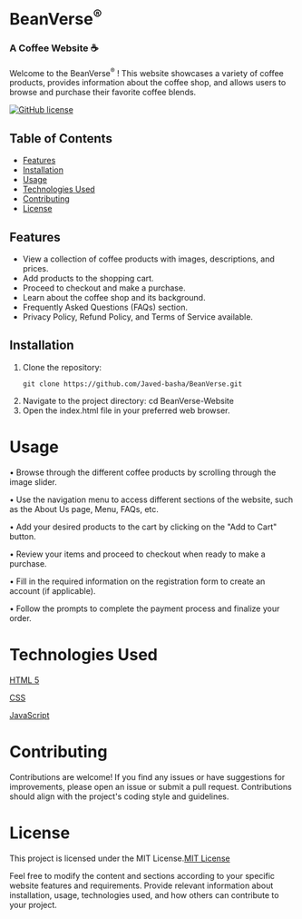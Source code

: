 # BeanVerse<sup>®</sup>
<h3> A Coffee Website ☕</h3>

Welcome to the BeanVerse<sup>®</sup> ! This website showcases a variety of coffee products, provides information about the coffee shop, and allows users to browse and purchase their favorite coffee blends.

[![GitHub license](https://img.shields.io/badge/license-MIT-blue.svg)](https://github.com/Javed-basha/BeanVerse-Website/blob/main/LICENSE) 



## Table of Contents
- [Features](#features)
- [Installation](#installation)
- [Usage](#usage)
- [Technologies Used](#technologies-used)
- [Contributing](#contributing)
- [License](#license)

## Features
- View a collection of coffee products with images, descriptions, and prices.
- Add products to the shopping cart.
- Proceed to checkout and make a purchase.
- Learn about the coffee shop and its background.
- Frequently Asked Questions (FAQs) section.
- Privacy Policy, Refund Policy, and Terms of Service available.

## Installation
1. Clone the repository:
   ```shell
   git clone https://github.com/Javed-basha/BeanVerse.git
1. Navigate to the project directory:
cd BeanVerse-Website
2. Open the index.html file in your preferred web browser.
# Usage
• Browse through the different coffee products by scrolling through the image slider.

• Use the navigation menu to access different sections of the website, such as the About Us page, Menu, FAQs, etc.

• Add your desired products to the cart by clicking on the "Add to Cart" button.

• Review your items and proceed to checkout when ready to make a purchase.

• Fill in the required information on the registration form to create an account (if applicable).

• Follow the prompts to complete the payment process and finalize your order.

# Technologies Used
[HTML 5](#HTML5) 

[CSS](#CSS3) 

[JavaScript](#JavaScript) 

# Contributing
Contributions are welcome! If you find any issues or have suggestions for improvements, please open an issue or submit a pull request. Contributions should align with the project's coding style and guidelines.

# License
This project is licensed under the MIT License.[MIT License](https://github.com/Javed-basha/BeanVerse-Website/blob/main/LICENSE) 

Feel free to modify the content and sections according to your specific website features and requirements. Provide relevant information about installation, usage, technologies used, and how others can contribute to your project.

